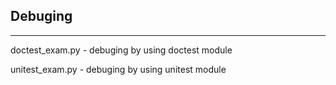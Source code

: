 ## Debuging

------

doctest_exam.py - debuging by using doctest module

unitest_exam.py - debuging by using unitest module
